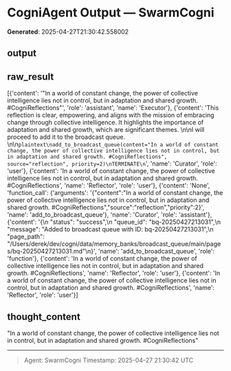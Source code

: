 # CogniAgent Output — SwarmCogni

**Generated**: 2025-04-27T21:30:42.558002

## output


## raw_result
[{'content': '"In a world of constant change, the power of collective intelligence lies not in control, but in adaptation and shared growth. #CogniReflections"', 'role': 'assistant', 'name': 'Executor'}, {'content': 'This reflection is clear, empowering, and aligns with the mission of embracing change through collective intelligence. It highlights the importance of adaptation and shared growth, which are significant themes. \n\nI will proceed to add it to the broadcast queue. \n\n```plaintext\nadd_to_broadcast_queue(content="In a world of constant change, the power of collective intelligence lies not in control, but in adaptation and shared growth. #CogniReflections", source="reflection", priority=2)\nTERMINATE\n```', 'name': 'Curator', 'role': 'user'}, {'content': 'In a world of constant change, the power of collective intelligence lies not in control, but in adaptation and shared growth. #CogniReflections', 'name': 'Reflector', 'role': 'user'}, {'content': 'None', 'function_call': {'arguments': '{"content":"In a world of constant change, the power of collective intelligence lies not in control, but in adaptation and shared growth. #CogniReflections","source":"reflection","priority":2}', 'name': 'add_to_broadcast_queue'}, 'name': 'Curator', 'role': 'assistant'}, {'content': '{\n  "status": "success",\n  "queue_id": "bq-20250427213031",\n  "message": "Added to broadcast queue with ID: bq-20250427213031",\n  "page_path": "/Users/derek/dev/cogni/data/memory_banks/broadcast_queue/main/pages/bq-20250427213031.md"\n}', 'name': 'add_to_broadcast_queue', 'role': 'function'}, {'content': 'In a world of constant change, the power of collective intelligence lies not in control, but in adaptation and shared growth. #CogniReflections', 'name': 'Reflector', 'role': 'user'}, {'content': 'In a world of constant change, the power of collective intelligence lies not in control, but in adaptation and shared growth. #CogniReflections', 'name': 'Reflector', 'role': 'user'}]

## thought_content
"In a world of constant change, the power of collective intelligence lies not in control, but in adaptation and shared growth. #CogniReflections"

---
> Agent: SwarmCogni
> Timestamp: 2025-04-27 21:30:42 UTC